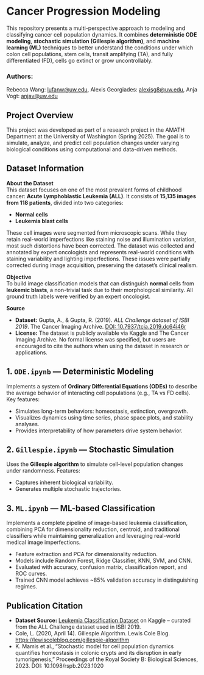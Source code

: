 # Cancer Progression Modeling

This repository presents a multi-perspective approach to modeling and classifying cancer cell population dynamics. It combines **deterministic ODE modeling**, **stochastic simulation (Gillespie algorithm)**, and **machine learning (ML)** techniques to better understand the conditions under which colon cell populations, stem cells, transit amplifying (TA), and fully differentiated (FD), cells go extinct or grow uncontrollably.

### Authors: 
Rebecca Wang: lufanw@uw.edu, Alexis Georgiades: alexisg8@uw.edu, Anja Vogt: anjav@uw.edu

## Project Overview

This project was developed as part of a research project in the AMATH Department at the University of Washington (Spring 2025). The goal is to simulate, analyze, and predict cell population changes under varying biological conditions using computational and data-driven methods.

## Dataset Information

**About the Dataset**  
This dataset focuses on one of the most prevalent forms of childhood cancer: **Acute Lymphoblastic Leukemia (ALL)**. It consists of **15,135 images from 118 patients**, divided into two categories:
- **Normal cells**
- **Leukemia blast cells**

These cell images were segmented from microscopic scans. While they retain real-world imperfections like staining noise and illumination variation, most such distortions have been corrected. The dataset was collected and annotated by expert oncologists and represents real-world conditions with staining variability and lighting imperfections. These issues were partially corrected during image acquisition, preserving the dataset’s clinical realism.

**Objective**  
To build image classification models that can distinguish **normal** cells from **leukemic blasts**, a non-trivial task due to their morphological similarity. All ground truth labels were verified by an expert oncologist.

**Source**  
- **Dataset:** Gupta, A., & Gupta, R. (2019). *ALL Challenge dataset of ISBI 2019*. The Cancer Imaging Archive. [DOI: 10.7937/tcia.2019.dc64i46r](https://doi.org/10.7937/tcia.2019.dc64i46r)
- **License:** The dataset is publicly available via Kaggle and The Cancer Imaging Archive. No formal license was specified, but users are encouraged to cite the authors when using the dataset in research or applications.

## 1. `ODE.ipynb` — Deterministic Modeling

Implements a system of **Ordinary Differential Equations (ODEs)** to describe the average behavior of interacting cell populations (e.g., TA vs FD cells). Key features:
- Simulates long-term behaviors: homeostasis, extinction, overgrowth.
- Visualizes dynamics using time series, phase space plots, and stability analyses.
- Provides interpretability of how parameters drive system behavior.

## 2. `Gillespie.ipynb` — Stochastic Simulation

Uses the **Gillespie algorithm** to simulate cell-level population changes under randomness. Features:
- Captures inherent biological variability.
- Generates multiple stochastic trajectories.

## 3. `ML.ipynb` — ML-based Classification

Implements a complete pipeline of image-based leukemia classification, combining PCA for dimensionality reduction, centroid, and traditional classifiers while maintaining generalization and leveraging real-world medical image imperfections.
- Feature extraction and PCA for dimensionality reduction.
- Models include Random Forest, Ridge Classifier, KNN, SVM, and CNN.
- Evaluated with accuracy, confusion matrix, classification report, and ROC curves.
- Trained CNN model achieves ~85% validation accuracy in distinguishing regimes.

## Publication Citation
- **Dataset Source:** [Leukemia Classification Dataset](https://www.kaggle.com/datasets/andrewmvd/leukemia-classification/data) on Kaggle – curated from the ALL Challenge dataset used in ISBI 2019.
- Cole, L. (2020, April 14). Gillespie Algorithm. Lewis Cole Blog. https://lewiscoleblog.com/gillespie-algorithm
- K. Mamis et al., “Stochastic model for cell population dynamics quantifies homeostasis in colonic crypts and its disruption in early tumorigenesis,” Proceedings of the Royal Society B: Biological Sciences, 2023. DOI: 10.1098/rspb.2023.1020
